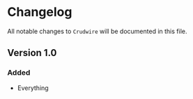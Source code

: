 # Changelog

All notable changes to `Crudwire` will be documented in this file.

## Version 1.0

### Added
- Everything
